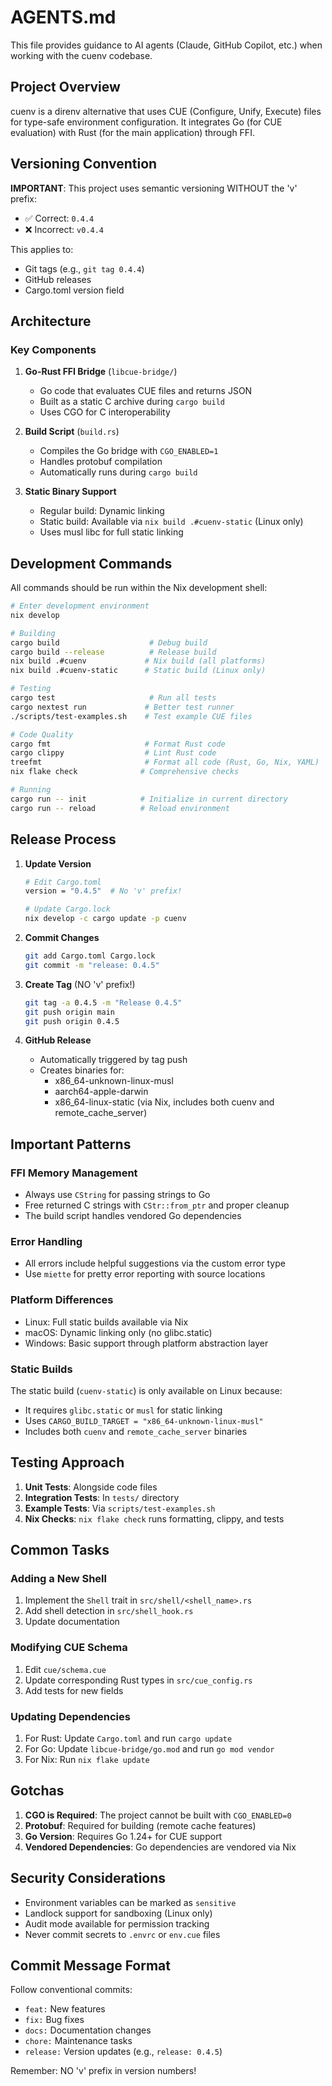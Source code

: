 # AGENTS.md

This file provides guidance to AI agents (Claude, GitHub Copilot, etc.) when working with the cuenv codebase.

## Project Overview

cuenv is a direnv alternative that uses CUE (Configure, Unify, Execute) files for type-safe environment configuration. It integrates Go (for CUE evaluation) with Rust (for the main application) through FFI.

## Versioning Convention

**IMPORTANT**: This project uses semantic versioning WITHOUT the 'v' prefix:

- ✅ Correct: `0.4.4`
- ❌ Incorrect: `v0.4.4`

This applies to:

- Git tags (e.g., `git tag 0.4.4`)
- GitHub releases
- Cargo.toml version field

## Architecture

### Key Components

1. **Go-Rust FFI Bridge** (`libcue-bridge/`)

   - Go code that evaluates CUE files and returns JSON
   - Built as a static C archive during `cargo build`
   - Uses CGO for C interoperability

2. **Build Script** (`build.rs`)

   - Compiles the Go bridge with `CGO_ENABLED=1`
   - Handles protobuf compilation
   - Automatically runs during `cargo build`

3. **Static Binary Support**
   - Regular build: Dynamic linking
   - Static build: Available via `nix build .#cuenv-static` (Linux only)
   - Uses musl libc for full static linking

## Development Commands

All commands should be run within the Nix development shell:

```bash
# Enter development environment
nix develop

# Building
cargo build                    # Debug build
cargo build --release          # Release build
nix build .#cuenv             # Nix build (all platforms)
nix build .#cuenv-static      # Static build (Linux only)

# Testing
cargo test                     # Run all tests
cargo nextest run             # Better test runner
./scripts/test-examples.sh    # Test example CUE files

# Code Quality
cargo fmt                     # Format Rust code
cargo clippy                  # Lint Rust code
treefmt                       # Format all code (Rust, Go, Nix, YAML)
nix flake check              # Comprehensive checks

# Running
cargo run -- init            # Initialize in current directory
cargo run -- reload          # Reload environment
```

## Release Process

1. **Update Version**

   ```bash
   # Edit Cargo.toml
   version = "0.4.5"  # No 'v' prefix!

   # Update Cargo.lock
   nix develop -c cargo update -p cuenv
   ```

2. **Commit Changes**

   ```bash
   git add Cargo.toml Cargo.lock
   git commit -m "release: 0.4.5"
   ```

3. **Create Tag** (NO 'v' prefix!)

   ```bash
   git tag -a 0.4.5 -m "Release 0.4.5"
   git push origin main
   git push origin 0.4.5
   ```

4. **GitHub Release**
   - Automatically triggered by tag push
   - Creates binaries for:
     - x86_64-unknown-linux-musl
     - aarch64-apple-darwin
     - x86_64-linux-static (via Nix, includes both cuenv and remote_cache_server)

## Important Patterns

### FFI Memory Management

- Always use `CString` for passing strings to Go
- Free returned C strings with `CStr::from_ptr` and proper cleanup
- The build script handles vendored Go dependencies

### Error Handling

- All errors include helpful suggestions via the custom error type
- Use `miette` for pretty error reporting with source locations

### Platform Differences

- Linux: Full static builds available via Nix
- macOS: Dynamic linking only (no glibc.static)
- Windows: Basic support through platform abstraction layer

### Static Builds

The static build (`cuenv-static`) is only available on Linux because:

- It requires `glibc.static` or `musl` for static linking
- Uses `CARGO_BUILD_TARGET = "x86_64-unknown-linux-musl"`
- Includes both `cuenv` and `remote_cache_server` binaries

## Testing Approach

1. **Unit Tests**: Alongside code files
2. **Integration Tests**: In `tests/` directory
3. **Example Tests**: Via `scripts/test-examples.sh`
4. **Nix Checks**: `nix flake check` runs formatting, clippy, and tests

## Common Tasks

### Adding a New Shell

1. Implement the `Shell` trait in `src/shell/<shell_name>.rs`
2. Add shell detection in `src/shell_hook.rs`
3. Update documentation

### Modifying CUE Schema

1. Edit `cue/schema.cue`
2. Update corresponding Rust types in `src/cue_config.rs`
3. Add tests for new fields

### Updating Dependencies

1. For Rust: Update `Cargo.toml` and run `cargo update`
2. For Go: Update `libcue-bridge/go.mod` and run `go mod vendor`
3. For Nix: Run `nix flake update`

## Gotchas

1. **CGO is Required**: The project cannot be built with `CGO_ENABLED=0`
2. **Protobuf**: Required for building (remote cache features)
3. **Go Version**: Requires Go 1.24+ for CUE support
4. **Vendored Dependencies**: Go dependencies are vendored via Nix

## Security Considerations

- Environment variables can be marked as `sensitive`
- Landlock support for sandboxing (Linux only)
- Audit mode available for permission tracking
- Never commit secrets to `.envrc` or `env.cue` files

## Commit Message Format

Follow conventional commits:

- `feat:` New features
- `fix:` Bug fixes
- `docs:` Documentation changes
- `chore:` Maintenance tasks
- `release:` Version updates (e.g., `release: 0.4.5`)

Remember: NO 'v' prefix in version numbers!
